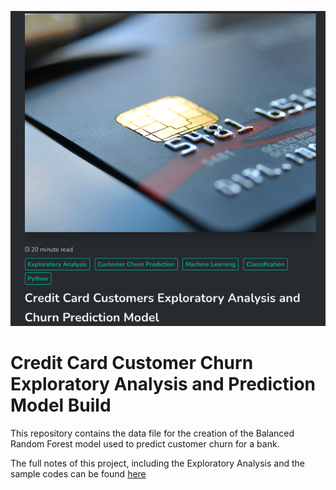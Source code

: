 
[![Logo](bank-churn-logo.png)](https://leekarensl.github.io/2023/03/24/customer-churn-prediction.html)

# Credit Card Customer Churn Exploratory Analysis and Prediction Model Build

This repository contains the data file for the creation of the Balanced Random Forest model used to predict customer churn for a bank.

The full notes of this project, including the Exploratory Analysis and the sample codes can be found [here](https://leekarensl.github.io/2023/03/24/customer-churn-prediction.html)
